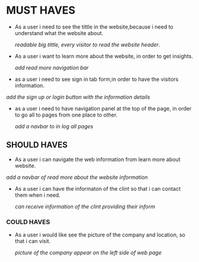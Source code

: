 # MUST HAVES

- As a user i need to see the tittle in the website,because i need to understand
  what the website about.

  _readable big tittle, every visitor to read the website header_.

- As a user i want to learn more about the website, in order to get insights.

  _add read more navigation bar_

- as a user i need to see sign in tab form,in order to have the visitors
  information.

_add the sign up or login button with the information details_

- as a user i need to have navigation panel at the top of the page, in order to
  go all to pages from one place to other.

  _add a navbar to in log all pages_

## SHOULD HAVES

- As a user i can navigate the web information from learn more about website.

_add a navbar of read more about the website information_

- As a user i can have the informaton of the clint so that i can contact them
  when i need.

  _can receive information of the clint providing their inform_

### COULD HAVES

- As a user i would like see the picture of the company and location, so that i
  can visit.

  _picture of the company appear on the left side of web page_
